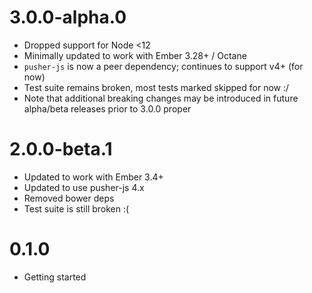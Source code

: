 # 3.0.0-alpha.0

* Dropped support for Node <12
* Minimally updated to work with Ember 3.28+ / Octane
* `pusher-js` is now a peer dependency; continues to support v4+ (for now)
* Test suite remains broken, most tests marked skipped for now :/
* Note that additional breaking changes may be introduced in future alpha/beta releases prior to 3.0.0 proper

# 2.0.0-beta.1

* Updated to work with Ember 3.4+
* Updated to use pusher-js 4.x
* Removed bower deps
* Test suite is still broken :(

# 0.1.0

* Getting started
